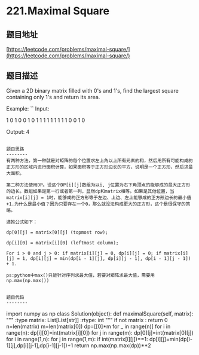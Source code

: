 221.Maximal Square
================================

题目地址
-------
[https://leetcode.com/problems/maximal-square/](https://leetcode.com/problems/maximal-square/)

题目描述
--------
Given a 2D binary matrix filled with 0's and 1's, find the largest square containing only 1's and return its area.

Example:
``
Input: 

1 0 1 0 0
1 0 1 1 1
1 1 1 1 1
1 0 0 1 0

Output: 4
```

题目思路
--------
有两种方法，第一种就是对矩阵的每个位置求左上角以上所有元素的和，然后用所有可能构成的正方形的区域内进行面积计算，如果面积等于正方形边长的平方，说明是一个正方形，然后求最大面积。

第二种方法使用DP。设这个DP[i][j]数组为以i, j位置为右下角顶点的能够成的最大正方形的边长。数组如果是第一行或者第一列，显然dp和matrix相等。如果是其他位置，当matrix[i][j] = 1时，能够成的正方形等于左边、上边、左上能够成的正方形边长的最小值+1.为什么是最小值？因为只要存在一个0，那么就没法构成更大的正方形，这个是很保守的策略。

递推公式如下：

dp[0][j] = matrix[0][j] (topmost row);

dp[i][0] = matrix[i][0] (leftmost column);

For i > 0 and j > 0: if matrix[i][j] = 0, dp[i][j] = 0; if matrix[i][j] = 1, dp[i][j] = min(dp[i - 1][j], dp[i][j - 1], dp[i - 1][j - 1]) + 1.

ps:python中max()只能针对序列求最大值，若要对矩阵求最大值，需要用np.max(np.max())


题目代码
--------
```
import numpy as np
class Solution(object):
    def maximalSquare(self, matrix):
        """
        :type matrix: List[List[str]]
        :rtype: int
        """
        if not matrix : return 0
        n=len(matrix)
        m=len(matrix[0])
        dp=[[0]*m for _ in range(n)]
        for i in range(n):
            dp[i][0]=int(matrix[i][0])
        for j in range(m):
            dp[0][j]=int(matrix[0][j])
        for i in range(1,n):
            for j in range(1,m):
                if int(matrix[i][j])==1:
                    dp[i][j]=min(dp[i-1][j],dp[i][j-1],dp[i-1][j-1])+1
        return np.max(np.max(dp))**2
```
